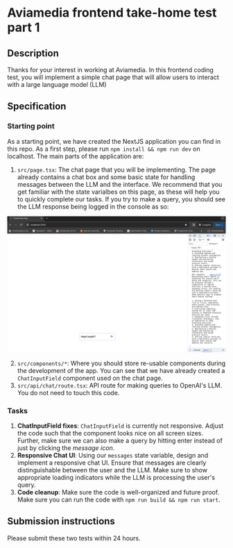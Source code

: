 # Aviamedia frontend take-home test part 1

## Description

Thanks for your interest in working at Aviamedia. In this frontend coding test, you will implement a simple chat page that will allow users to interact with a large language model (LLM)

## Specification

### Starting point

As a starting point, we have created the NextJS application you can find in this repo. As a first step, please run `npm install && npm run dev` on localhost. The main parts of the application are:

1. `src/page.tsx`: The chat page that you will be implementing. The page already contains a chat box and some basic state for handling messages between the LLM and the interface. We recommend that you get familiar with the state varialbes on this page, as these will help you to quickly complete our tasks. If you try to make a query, you should see the LLM response being logged in the console as so:

![plot](./starting_point.png)

2. `src/components/*`: Where you should store re-usable components during the development of the app. You can see that we have already created a `ChatInputField` component used on the chat page.
3. `src/api/chat/route.tsx`: API route for making queries to OpenAI's LLM. You do not need to touch this code.

### Tasks

1. **ChatInputField fixes**: `ChatInputField` is currently not responsive. Adjust the code such that the component looks nice on all screen sizes. Further, make sure we can also make a query by hitting enter instead of just by clicking the _message icon_.
2. **Responsive Chat UI**: Using our `messages` state variable, design and implement a responsive chat UI. Ensure that messages are clearly distinguishable between the user and the LLM. Make sure to show appropriate loading indicators while the LLM is processing the user's query.
3. **Code cleanup**: Make sure the code is well-organized and future proof. Make sure you can run the code with `npm run build && npm run start`.

## Submission instructions

Please submit these two tests within 24 hours.

